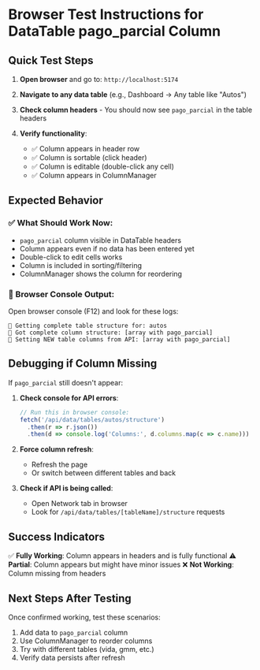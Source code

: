 # Browser Test Instructions for DataTable pago_parcial Column

## Quick Test Steps

1. **Open browser** and go to: `http://localhost:5174`

2. **Navigate to any data table** (e.g., Dashboard → Any table like "Autos")

3. **Check column headers** - You should now see `pago_parcial` in the table headers

4. **Verify functionality**:
   - ✅ Column appears in header row
   - ✅ Column is sortable (click header)
   - ✅ Column is editable (double-click any cell)
   - ✅ Column appears in ColumnManager

## Expected Behavior

### ✅ What Should Work Now:
- `pago_parcial` column visible in DataTable headers
- Column appears even if no data has been entered yet
- Double-click to edit cells works
- Column is included in sorting/filtering
- ColumnManager shows the column for reordering

### 🔧 Browser Console Output:
Open browser console (F12) and look for these logs:
```
🔧 Getting complete table structure for: autos
🔧 Got complete column structure: [array with pago_parcial]
🔧 Setting NEW table columns from API: [array with pago_parcial]
```

## Debugging if Column Missing

If `pago_parcial` still doesn't appear:

1. **Check console for API errors**:
   ```javascript
   // Run this in browser console:
   fetch('/api/data/tables/autos/structure')
     .then(r => r.json())
     .then(d => console.log('Columns:', d.columns.map(c => c.name)))
   ```

2. **Force column refresh**:
   - Refresh the page
   - Or switch between different tables and back

3. **Check if API is being called**:
   - Open Network tab in browser
   - Look for `/api/data/tables/[tableName]/structure` requests

## Success Indicators

✅ **Fully Working**: Column appears in headers and is fully functional
⚠️ **Partial**: Column appears but might have minor issues
❌ **Not Working**: Column missing from headers

## Next Steps After Testing

Once confirmed working, test these scenarios:
1. Add data to `pago_parcial` column
2. Use ColumnManager to reorder columns
3. Try with different tables (vida, gmm, etc.)
4. Verify data persists after refresh 